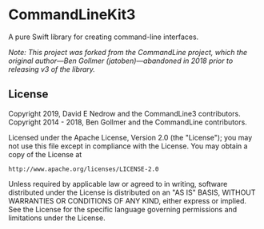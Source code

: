# CommandLineKit3

A pure Swift library for creating command-line interfaces.

*Note: This project was forked from the CommandLine project, which the original author—Ben Gollmer (jatoben)—abandoned in 2018 prior to releasing v3 of the library.*

## License

Copyright 2019, David E Nedrow and the CommandLine3 contributors.
Copyright 2014 - 2018, Ben Gollmer and the CommandLine contributors.


Licensed under the Apache License, Version 2.0 (the "License");
you may not use this file except in compliance with the License.
You may obtain a copy of the License at

    http://www.apache.org/licenses/LICENSE-2.0

Unless required by applicable law or agreed to in writing, software
distributed under the License is distributed on an "AS IS" BASIS,
WITHOUT WARRANTIES OR CONDITIONS OF ANY KIND, either express or implied.
See the License for the specific language governing permissions and
limitations under the License.
